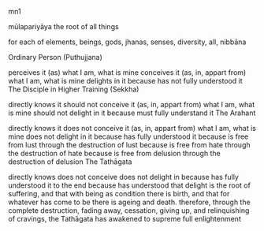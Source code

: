 mn1

mūlapariyāya
the root of all things

for each of
elements, beings, gods, jhanas, senses, diversity, all, nibbāna

Ordinary Person (Puthujjana)

perceives it (as) what I am, what is mine
conceives it (as, in, appart from) what I am, what is mine
delights in it
because has not fully understood it
The Disciple in Higher Training (Sekkha)

directly knows it
should not conceive it (as, in, appart from) what I am, what is mine
should not delight in it
because must fully understand it
The Arahant

directly knows it
does not conceive it (as, in, appart from) what I am, what is mine
does not delight in it
because has fully understood it
because is free from lust through the destruction of lust
because is free from hate through the destruction of hate
because is free from delusion through the destruction of delusion
The Tathāgata

directly knows
does not conceive
does not delight in
because has fully understood it to the end
because has understood that delight is the root of suffering, and that with being as condition there is birth, and that for whatever has come to be there is ageing and death. therefore, through the complete destruction, fading away, cessation, giving up, and relinquishing of cravings, the Tathāgata has awakened to supreme full enlightenment